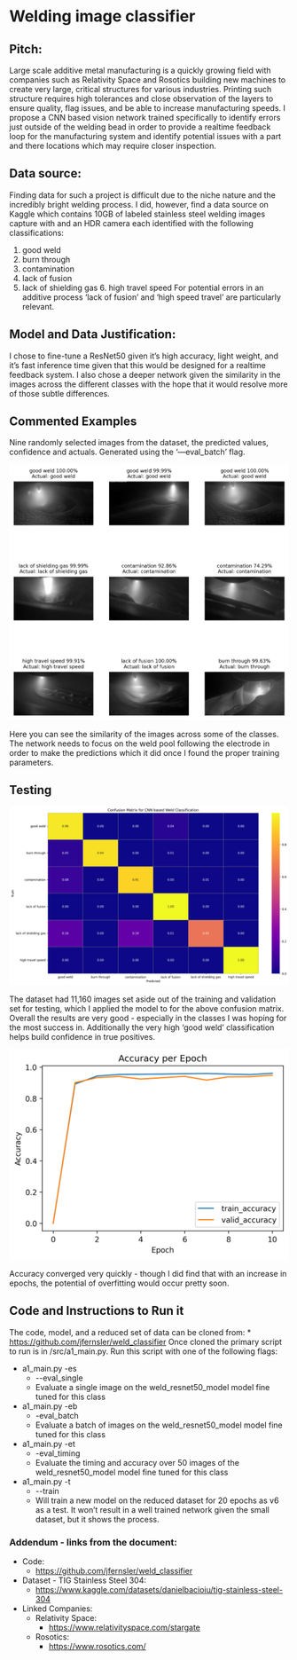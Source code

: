 # Welding image classifier



## Pitch:
Large scale additive metal manufacturing is a quickly growing field with companies such as Relativity Space and Rosotics building new machines to create very large, critical structures for various industries. Printing such structure requires high tolerances and close observation of the layers to ensure quality, flag issues, and be able to increase manufacturing speeds. I propose a CNN based vision network trained specifically to identify errors just outside of the welding bead in order to provide a realtime feedback loop for the manufacturing system and identify potential issues with a part and there locations which may require closer inspection.
## Data source:
Finding data for such a project is difficult due to the niche nature and the incredibly bright welding process. I did, however, find a data source on Kaggle which contains 10GB of labeled stainless steel welding images capture with and an HDR camera each identified with the following classifications:
1. good weld
2. burn through
3. contamination
4. lack of fusion
5. lack of shielding gas 6. high travel speed
For potential errors in an additive process ‘lack of fusion’ and ‘high speed travel’ are particularly relevant.

## Model and Data Justification:
I chose to fine-tune a ResNet50 given it’s high accuracy, light weight, and it’s fast inference time given that this would be designed for a realtime feedback system. I also chose a deeper network given the similarity in the images across the different classes with the hope that it would resolve more of those subtle differences.
     
## Commented Examples
Nine randomly selected images from the dataset, the predicted values, confidence and actuals. Generated using the ‘—eval_batch’ flag.

![Selected images and their classifications](/charts/batch_eval.png)

Here you can see the similarity of the images across some of the classes. The network needs to focus on the weld pool following the electrode in order to make the predictions which it did once I found the proper training parameters.
 
## Testing

![Confusion matrix](/charts/weld_resnet50_model_v6_confusion_v6.png)

The dataset had 11,160 images set aside out of the training and validation set for testing, which I applied the model to for the above confusion matrix. Overall the results are very good - especially in the classes I was hoping for the most success in. Additionally the very high ‘good weld’ classification helps build confidence in true positives.

![Accuracy over Epochs](/charts/Accuracy_v6.png)

Accuracy converged very quickly - though I did find that with an increase in epochs, the potential of overfitting would occur pretty soon.
  
## Code and Instructions to Run it
The code, model, and a reduced set of data can be cloned from: * https://github.com/jfernsler/weld_classifier
Once cloned the primary script to run is in /src/a1_main.py. Run this script with one of the following flags:
* a1_main.py -es
    * --eval_single
    * Evaluate a single image on the weld_resnet50_model model fine tuned for this class
* a1_main.py -eb
    * -eval_batch
    * Evaluate a batch of images on the weld_resnet50_model model fine tuned for this class
* a1_main.py -et
    * -eval_timing
    * Evaluate the timing and accuracy over 50 images of the weld_resnet50_model model fine tuned for this class
* a1_main.py -t
    * --train
    * Will train a new model on the reduced dataset for 20 epochs as v6 as a test. It won’t result in a well trained network given the small dataset, but it shows the process.
### Addendum - links from the document:
* Code:
    * https://github.com/jfernsler/weld_classifier
* Dataset - TIG Stainless Steel 304:
    * https://www.kaggle.com/datasets/danielbacioiu/tig-stainless-steel-304
* Linked Companies: 
    * Relativity Space:
        * https://www.relativityspace.com/stargate 
    * Rosotics:
        * https://www.rosotics.com/